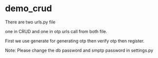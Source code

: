 # demo_crud
There are two urls.py file

one in CRUD and one in otp
urls call from both file.

First we use 
generate for generating otp
then verify otp
then register.




Note:
Please change the db password and smptp password in settings.py
